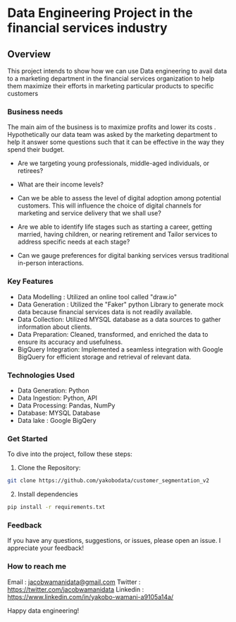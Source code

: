 # Data Engineering Project in the financial services industry

## Overview
This project intends to show how we can use Data engineering to avail data to a marketing department in the financial services organization to help them maximize their efforts in marketing particular products to specific customers

### Business needs

The main aim of the business is to maximize profits and lower its costs . Hypothetically our data team was asked by the marketing department to help it answer some questions such that it can be effective in the way they spend their budget.

- Are we targeting young professionals, middle-aged individuals, or retirees?

- What are their income levels?

- Can we be able to assess the level of digital adoption among potential customers. This will influence the choice of digital channels for marketing and service delivery that we shall use?

- Are we able to identify life stages such as starting a career, getting married, having children, or nearing retirement and Tailor services to address specific needs at each stage?

- Can we gauge preferences for digital banking services versus traditional in-person interactions.

### Key Features
- Data Modelling : Utilized an online tool called "draw.io"
- Data Generation : Utilized the "Faker" python Library to generate mock data because financial services data is not readily available.
- Data Collection: Utilized MYSQL database as a  data sources to gather information about clients.
- Data Preparation: Cleaned, transformed, and enriched the data to ensure its accuracy and usefulness.
- BigQuery Integration: Implemented a seamless integration with Google BigQuery for efficient storage and retrieval of relevant data.

### Technologies Used
- Data Generation: Python
- Data Ingestion: Python, API
- Data Processing: Pandas, NumPy
- Database: MYSQL Database
- Data lake : Google BigQery

### Get Started 
To dive into the project, follow these steps:

1. Clone the Repository:

```bash
git clone https://github.com/yakobodata/customer_segmentation_v2
```

2. Install dependencies
```bash
pip install -r requirements.txt
```

### Feedback
If you have any questions, suggestions, or issues, please open an issue. I appreciate your feedback!

### How to reach me
Email : jacobwamanidata@gmail.com
Twitter : https://twitter.com/jacobwamanidata
Linkedin : https://www.linkedin.com/in/yakobo-wamani-a9105a14a/

Happy data engineering!